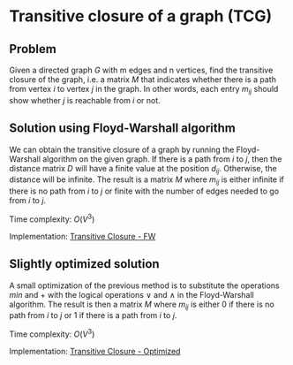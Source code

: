 # Transitive closure of a graph (TCG)

## Problem

Given a directed graph $G$ with m edges and n vertices, find the transitive closure of the graph, i.e. a matrix $M$ that indicates whether there is a path from vertex $i$ to vertex $j$ in the graph. In other words, each entry $m_{ij}$ should show whether $j$ is reachable from $i$ or not.

## Solution using Floyd-Warshall algorithm

We can obtain the transitive closure of a graph by running the Floyd-Warshall algorithm on the given graph. If there is a path from $i$ to $j$, then the distance matrix $D$ will have a finite value at the position $d_{ij}$. Otherwise, the distance will be infinite. The result is a matrix $M$ where $m_{ij}$ is either infinite if there is no path from $i$ to $j$ or finite with the number of edges needed to go from $i$ to $j$.

Time complexity: $O(V^3)$

Implementation: [Transitive Closure - FW](https://github.com/pl3onasm/AADS/blob/main/algorithms/graphs/tr-closure/tcg-1.c)

## Slightly optimized solution

A small optimization of the previous method is to substitute the operations $\textit{min}$ and $+$ with the logical operations $\lor$ and $\land$ in the Floyd-Warshall algorithm. The result is then a matrix $M$ where $m_{ij}$ is either 0 if there is no path from $i$ to $j$ or 1 if there is a path from $i$ to $j$.

Time complexity: $O(V^3)$

Implementation: [Transitive Closure - Optimized](https://github.com/pl3onasm/AADS/blob/main/algorithms/graphs/tr-closure/tcg-2.c)